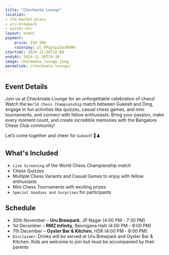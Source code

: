 ```yaml
---
title: "Checkmate Lounge"
location: 
- the-market-place
- uru-brewpark
- oyster-hsr
layout: event
payment:
    price: 150-300
    razorpay: pl_PPap3pzSwsMUWH
startsAt: 2024-11-30T16:00
endsAt: 2024-11-30T19:30
image: checkmate_lounge.jpeg
permalink: /checkmate-lounge/
---
```

## Event Details

Join us at Checkmate Lounge for an unforgettable celebration of chess! Watch the `World Chess Championship` match between Gukesh and Ding, engage in fun activities like quizzes, casual chess games, and mini tournaments, and connect with fellow enthusiasts.
Bring your passion, make every moment count, and create incredible memories with the Bangalore Chess Club community!

Let’s come together and cheer for `Gukesh`! 🎉♟️

## What's Included

-  `Live Screening` of the World Chess Championship match
- Chess Quizzes 
- ️Multiple Chess Variants and Casual Games to enjoy with fellow enthusiasts
- Mini Chess Tournaments with exciting prizes
-  `Special Goodies and Surprises` for participants


## Schedule

- 30th November – **Uru Brewpark**, JP Nagar (4:00 PM - 7:30 PM)
- 1st December – **RMZ Infinity**, Bennigana Halli (4:00 PM - 8:00 PM)
- 7th December – **Oyster Bar & Kitchen**, HSR (4:00 PM - 8:00 PM)
- `Disclaimer`: Drinks will be served at Uru Brewpark and Oyster Bar & Kitchen. Kids are welcome to join but must be accompanied by their parents